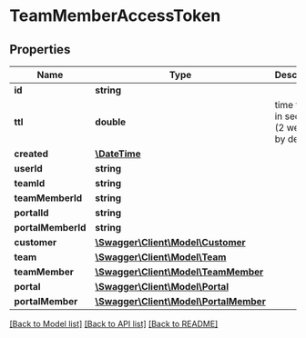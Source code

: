 # TeamMemberAccessToken

## Properties
Name | Type | Description | Notes
------------ | ------------- | ------------- | -------------
**id** | **string** |  | 
**ttl** | **double** | time to live in seconds (2 weeks by default) | [optional] [default to 1209600.0]
**created** | [**\DateTime**](\DateTime.md) |  | [optional] 
**userId** | **string** |  | [optional] 
**teamId** | **string** |  | [optional] 
**teamMemberId** | **string** |  | [optional] 
**portalId** | **string** |  | [optional] 
**portalMemberId** | **string** |  | [optional] 
**customer** | [**\Swagger\Client\Model\Customer**](Customer.md) |  | [optional] 
**team** | [**\Swagger\Client\Model\Team**](Team.md) |  | [optional] 
**teamMember** | [**\Swagger\Client\Model\TeamMember**](TeamMember.md) |  | [optional] 
**portal** | [**\Swagger\Client\Model\Portal**](Portal.md) |  | [optional] 
**portalMember** | [**\Swagger\Client\Model\PortalMember**](PortalMember.md) |  | [optional] 

[[Back to Model list]](../README.md#documentation-for-models) [[Back to API list]](../README.md#documentation-for-api-endpoints) [[Back to README]](../README.md)


